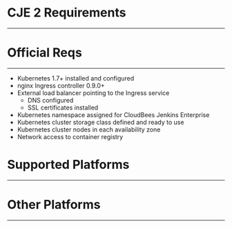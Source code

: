 <!-- .slide: data-background="img/requirements.jpeg" -->
# CJE 2 Requirements

---


# Official Reqs

---

* Kubernetes 1.7+ installed and configured
* nginx Ingress controller 0.9.0+
* External load balancer pointing to the Ingress service
    * DNS configured
    * SSL certificates installed
* Kubernetes namespace assigned for CloudBees Jenkins Enterprise
* Kubernetes cluster storage class defined and ready to use
* Kubernetes cluster nodes in each availability zone
* Network access to container registry


# Supported Platforms

---


<!-- .slide: data-background="img/google-cloud-platform.png" data-background-size="contain" -->


<!-- .slide: data-background="img/open-shift.svg" data-background-size="contain" -->


<!-- .slide: data-background="../img/products/aws.png" data-background-size="contain" -->


<!-- .slide: data-background="img/eks.png" data-background-size="contain" -->


# Other Platforms

---


<!-- .slide: data-background="img/rancher.png" data-background-size="contain" -->


<!-- .slide: data-background="../img/products/docker.png" data-background-size="contain" -->


<!-- .slide: data-background="img/kismatic.png" data-background-size="contain" -->
